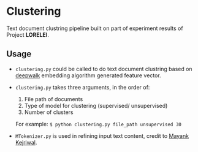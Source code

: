 # Clustering
Text document clustring pipeline built on part of experiment results of Project **LORELEI**.

## Usage
* `clustering.py` could be called to do text document clustring based on [deepwalk](https://github.com/phanein/deepwalk) embedding algorithm generated feature vector.
* `clustering.py` takes three arguments, in the order of:
	1. File path of documents
	2. Type of model for clustering (supervised/ unsupervised)
	3. Number of clusters

	For example: `$ python clustering.py file_path unsupervised 30`
* `MTokenizer.py` is used in refining input text content, credit to [Mayank Kejriwal](http://usc-isi-i2.github.io/kejriwal/).

